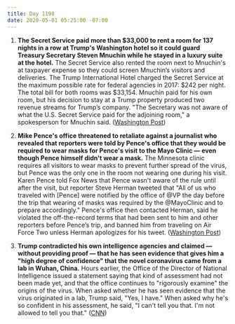 ```yaml
---
title: Day 1198
date: 2020-05-01 05:25:00 -07:00
---
```


1. **The Secret Service paid more than $33,000 to rent a room for 137 nights in a row at Trump's Washington hotel so it could guard Treasury Secretary Steven Mnuchin while he stayed in a luxury suite at the hotel.** The Secret Service also rented the room next to Mnuchin's at taxpayer expense so they could screen Mnuchin’s visitors and deliveries. The Trump International Hotel charged the Secret Service at the maximum possible rate for federal agencies in 2017: $242 per night. The total bill for both rooms was $33,154. Mnuchin paid for his own room, but his decision to stay at a Trump property produced two revenue streams for Trump’s company. "The Secretary was not aware of what the U.S. Secret Service paid for the adjoining room," a spokesperson for Mnuchin said. ([Washington Post](https://www.washingtonpost.com/politics/secret-service-paid-trumps-dc-hotel-more-than-33000-for-lodging-to-guard-treasury-secretary/2020/04/30/cd38e864-8987-11ea-ac8a-fe9b8088e101_story.html))

2. **Mike Pence's office threatened to retaliate against a journalist who revealed that reporters were told by Pence's office that they would be required to wear masks for Pence's visit to the Mayo Clinic — even though Pence himself didn't wear a mask.** The Minnesota clinic requires all visitors to wear masks to prevent further spread of the virus, but Pence was the only one in the room not wearing one during his visit. Karen Pence told Fox News that Pence wasn't aware of the rule until after the visit, but reporter Steve Herman tweeted that "All of us who traveled with \[Pence\] were notified by the office of @VP the day before the trip that wearing of masks was required by the @MayoClinic and to prepare accordingly."  Pence's office then contacted Herman, said he violated the off-the-record terms that had been sent to him and other reporters before Pence’s trip, and banned him from traveling on Air Force Two unless Herman apologizes for his tweet. ([Washington Post](https://www.washingtonpost.com/lifestyle/media/pence-staff-threatens-action-against-reporter-who-tweeted-about-visit-to-clinic-without-surgical-mask/2020/04/30/27c63056-8b0a-11ea-9dfd-990f9dcc71fc_story.html))

3. **Trump contradicted his own intelligence agencies and claimed — without providing proof — that he has seen evidence that gives him a "high degree of confidence" that the novel coronavirus came from a lab in Wuhan, China.** Hours earlier, the Office of the Director of National Intelligence issued a statement saying that kind of assessment had not been made yet, and that the office continues to "rigorously examine" the origins of the virus. When asked whether he has seen evidence that the virus originated in a lab, Trump said, "Yes, I have." When asked why he's so confident in his assessment, he said, "I can't tell you that. I'm not allowed to tell you that." ([CNN](https://www.cnn.com/2020/04/30/politics/trump-intelligence-community-china-coronavirus-origins/index.html))